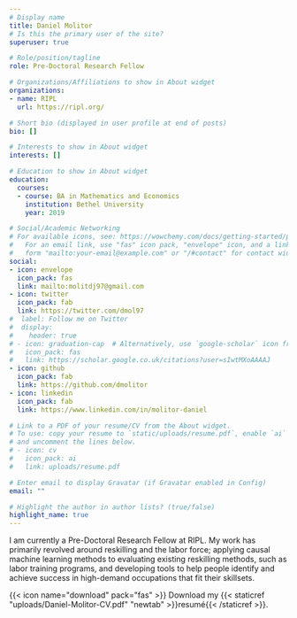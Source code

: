 ```yaml
---
# Display name
title: Daniel Molitor
# Is this the primary user of the site?
superuser: true

# Role/position/tagline
role: Pre-Doctoral Research Fellow

# Organizations/Affiliations to show in About widget
organizations:
- name: RIPL
  url: https://ripl.org/

# Short bio (displayed in user profile at end of posts)
bio: []

# Interests to show in About widget
interests: []

# Education to show in About widget
education:
  courses:
  - course: BA in Mathematics and Economics
    institution: Bethel University
    year: 2019

# Social/Academic Networking
# For available icons, see: https://wowchemy.com/docs/getting-started/page-builder/#icons
#   For an email link, use "fas" icon pack, "envelope" icon, and a link in the
#   form "mailto:your-email@example.com" or "/#contact" for contact widget.
social:
- icon: envelope
  icon_pack: fas
  link: mailto:molitdj97@gmail.com
- icon: twitter
  icon_pack: fab
  link: https://twitter.com/dmol97
#  label: Follow me on Twitter
#  display:
#    header: true
# - icon: graduation-cap  # Alternatively, use `google-scholar` icon from `ai` icon pack
#   icon_pack: fas
#   link: https://scholar.google.co.uk/citations?user=sIwtMXoAAAAJ
- icon: github
  icon_pack: fab
  link: https://github.com/dmolitor
- icon: linkedin
  icon_pack: fab
  link: https://www.linkedin.com/in/molitor-daniel

# Link to a PDF of your resume/CV from the About widget.
# To use: copy your resume to `static/uploads/resume.pdf`, enable `ai` icons in `params.toml`,
# and uncomment the lines below.
# - icon: cv
#   icon_pack: ai
#   link: uploads/resume.pdf

# Enter email to display Gravatar (if Gravatar enabled in Config)
email: ""

# Highlight the author in author lists? (true/false)
highlight_name: true
---
```


I am currently a Pre-Doctoral Research Fellow at RIPL. My work has primarily 
revolved around reskilling and the labor force; applying causal machine learning
methods to evaluating existing reskilling methods, such as labor training 
programs, and developing tools to help people identify and achieve success in 
high-demand occupations that fit their skillsets.

{{< icon name="download" pack="fas" >}} Download my {{< staticref "uploads/Daniel-Molitor-CV.pdf" "newtab" >}}resumé{{< /staticref >}}.
